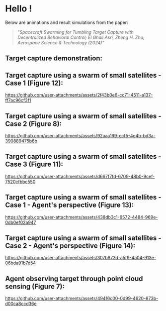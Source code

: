 # Hello !

Below are animations and result simulations from the paper:

>*"Spacecraft Swarming for Tumbling Target Capture with Decentralized Behavioral Control; El Ghali Asri, Zheng H. Zhu;  Aerospace Science & Technology (2024)"*

## **Target capture demonstration:**



## **Target capture using a swarm of small satellites - Case 1 (Figure 12):**

https://github.com/user-attachments/assets/2f43b0e6-cc71-4511-a137-ff7ac96cf3f1

## **Target capture using a swarm of small satellites - Case 2 (Figure 8):**

https://github.com/user-attachments/assets/92aaa169-ecf5-4e4b-bd3a-390889475b6b

## **Target capture using a swarm of small satellites - Case 3 (Figure 11):**

https://github.com/user-attachments/assets/d667f7fd-6709-48b0-9cef-7520cfbbc550

## **Target capture using a swarm of small satellites - Case 1 - Agent's perspective (Figure 13):**

https://github.com/user-attachments/assets/438db3c1-6572-4484-969e-0db0ef02a947

## **Target capture using a swarm of small satellites - Case 2 - Agent's perspective (Figure 14):**

https://github.com/user-attachments/assets/307b873d-a5f9-4a04-913e-06bda91b7d54

## **Agent observing target through point cloud sensing (Figure 7):**

https://github.com/user-attachments/assets/49416c00-0d99-4620-873b-d00ca8ccd36e

